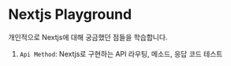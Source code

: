 # Nextjs Playground

개인적으로 Nextjs에 대해 궁금했던 점들을 학습합니다.

1. `Api Method`: Nextjs로 구현하는 API 라우팅, 메소드, 응답 코드 테스트
